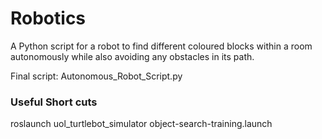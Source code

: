 # Robotics

A Python script for a robot to find different coloured blocks within a room autonomously while also avoiding any obstacles in its path.  

Final script: Autonomous_Robot_Script.py 

### Useful Short cuts

roslaunch uol_turtlebot_simulator object-search-training.launch
